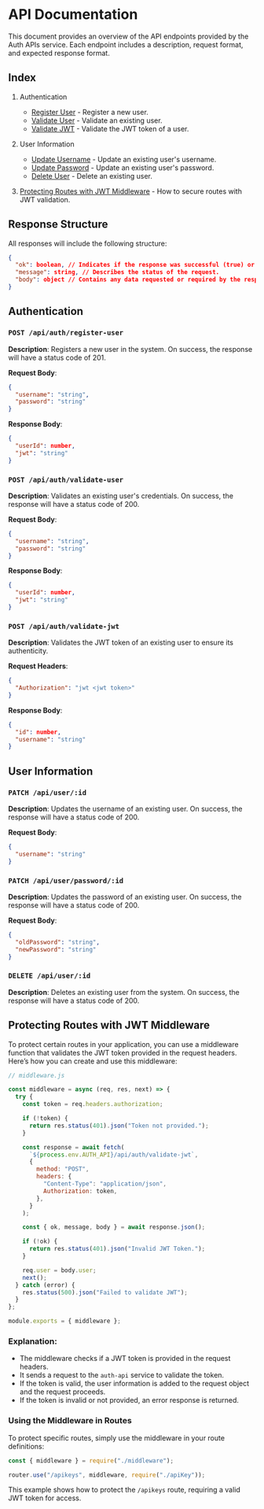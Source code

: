 # API Documentation

This document provides an overview of the API endpoints provided by the Auth APIs service. Each endpoint includes a description, request format, and expected response format.

## Index

1. Authentication
   - [Register User](#post-apiauthregister-user) - Register a new user.
   - [Validate User](#post-apiauthvalidate-user) - Validate an existing user.
   - [Validate JWT](#post-apiauthvalidate-jwt) - Validate the JWT token of a user.

2. User Information
   - [Update Username](#patch-apiuserid) - Update an existing user's username.
   - [Update Password](#patch-apiuserpasswordid) - Update an existing user's password.
   - [Delete User](#delete-apiuserid) - Delete an existing user.

3. [Protecting Routes with JWT Middleware](#protecting-routes-with-jwt-middleware) - How to secure routes with JWT validation.

## Response Structure

All responses will include the following structure:

```json
{
  "ok": boolean, // Indicates if the response was successful (true) or a failure (false).
  "message": string, // Describes the status of the request.
  "body": object // Contains any data requested or required by the response.
}
```

## Authentication

### `POST /api/auth/register-user`

**Description**: Registers a new user in the system. On success, the response will have a status code of 201.

**Request Body**:
```json
{
  "username": "string",
  "password": "string"
}
```

**Response Body**:
```json
{
  "userId": number,
  "jwt": "string"
}
```

### `POST /api/auth/validate-user`

**Description**: Validates an existing user's credentials. On success, the response will have a status code of 200.

**Request Body**:
```json
{
  "username": "string",
  "password": "string"
}
```

**Response Body**:
```json
{
  "userId": number,
  "jwt": "string"
}
```

### `POST /api/auth/validate-jwt`

**Description**: Validates the JWT token of an existing user to ensure its authenticity.

**Request Headers**:
```json
{
  "Authorization": "jwt <jwt token>"
}
```

**Response Body**:
```json
{
  "id": number,
  "username": "string"
}
```

## User Information

### `PATCH /api/user/:id`

**Description**: Updates the username of an existing user. On success, the response will have a status code of 200.

**Request Body**:
```json
{
  "username": "string"
}
```

### `PATCH /api/user/password/:id`

**Description**: Updates the password of an existing user. On success, the response will have a status code of 200.

**Request Body**:
```json
{
  "oldPassword": "string",
  "newPassword": "string"
}
```

### `DELETE /api/user/:id`

**Description**: Deletes an existing user from the system. On success, the response will have a status code of 200.

## Protecting Routes with JWT Middleware

To protect certain routes in your application, you can use a middleware function that validates the JWT token provided in the request headers. Here’s how you can create and use this middleware:

```javascript
// middleware.js

const middleware = async (req, res, next) => {
  try {
    const token = req.headers.authorization;

    if (!token) {
      return res.status(401).json("Token not provided.");
    }

    const response = await fetch(
      `${process.env.AUTH_API}/api/auth/validate-jwt`,
      {
        method: "POST",
        headers: {
          "Content-Type": "application/json",
          Authorization: token,
        },
      }
    );

    const { ok, message, body } = await response.json();

    if (!ok) {
      return res.status(401).json("Invalid JWT Token.");
    }

    req.user = body.user;
    next();
  } catch (error) {
    res.status(500).json("Failed to validate JWT");
  }
};

module.exports = { middleware };
```

### Explanation:
- The middleware checks if a JWT token is provided in the request headers.
- It sends a request to the `auth-api` service to validate the token.
- If the token is valid, the user information is added to the request object and the request proceeds.
- If the token is invalid or not provided, an error response is returned.

### Using the Middleware in Routes

To protect specific routes, simply use the middleware in your route definitions:

```javascript
const { middleware } = require("./middleware");

router.use("/apikeys", middleware, require("./apiKey"));
```

This example shows how to protect the `/apikeys` route, requiring a valid JWT token for access.
